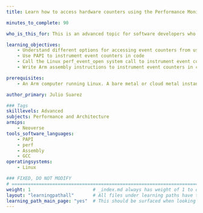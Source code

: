 ```yaml
---
title: Learn how to access hardware counters using the Performance Monitoring Unit (PMU)

minutes_to_complete: 90

who_is_this_for: This is an advanced topic for software developers who want to instrument hardware event counters in software applications.

learning_objectives:
    - Understand different options for accessing event counters from user space
    - Use PAPI to instrument event counters in code
    - Call the Linux perf_event_open system call to instrument event counters in code
    - Write Arm assembly instructions to instrument event counters in code

prerequisites:
    - An Arm computer running Linux. A bare metal or cloud metal instance is best because they expose more counters. A virtual machine (VM) can be used, but fewer counters may be available. 

author_primary: Julio Suarez

### Tags
skilllevels: Advanced
subjects: Performance and Architecture
armips:
    - Neoverse
tools_software_languages:
    - PAPI
    - perf
    - Assembly
    - GCC
operatingsystems:
    - Linux

### FIXED, DO NOT MODIFY
# ================================================================================
weight: 1                       # _index.md always has weight of 1 to order correctly
layout: "learningpathall"       # All files under learning paths have this same wrapper
learning_path_main_page: "yes"  # This should be surfaced when looking for related content. Only set for _index.md of learning path content.
---
```

